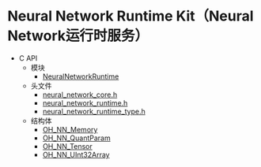 # Neural Network Runtime Kit（Neural Network运行时服务）

- C API<!--neural-network-runtime-c-->
  - 模块<!--neural-network-runtime-module-->
    - [NeuralNetworkRuntime](_neural_network_runtime.md)
  - 头文件<!--neural-network-runtime-headerfile-->
    - [neural_network_core.h](neural__network__core_8h.md)
    - [neural_network_runtime.h](neural__network__runtime_8h.md)
    - [neural_network_runtime_type.h](neural__network__runtime__type_8h.md)
  - 结构体<!--neural-network-runtime-struct-->
    - [OH_NN_Memory](_o_h___n_n___memory.md)
    - [OH_NN_QuantParam](_o_h___n_n___quant_param.md)
    - [OH_NN_Tensor](_o_h___n_n___tensor.md)
    - [OH_NN_UInt32Array](_o_h___n_n___u_int32_array.md)
